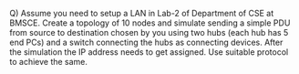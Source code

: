 Q) Assume you need to setup a LAN in Lab-2 of Department of CSE at BMSCE. Create a topology of 10 nodes and simulate sending a simple PDU from source to destination chosen by you using two hubs (each hub has 5 end PCs) and a switch connecting the hubs as connecting devices. After the simulation the IP address needs to get assigned. Use suitable protocol to achieve the same.
